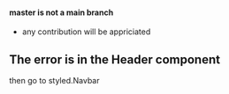 #### master is not a main branch

- any contribution will be appriciated

## The error is in the Header component

then
go to styled.Navbar
